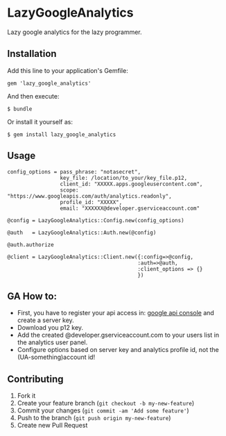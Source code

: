 # LazyGoogleAnalytics

Lazy google analytics for the lazy programmer.

## Installation

Add this line to your application's Gemfile:

    gem 'lazy_google_analytics'

And then execute:

    $ bundle

Or install it yourself as:

    $ gem install lazy_google_analytics

## Usage

    config_options = pass_phrase: "notasecret",
                     key_file: /location/to_your/key_file.p12,
                     client_id: "XXXXX.apps.googleusercontent.com",
                     scope: "https://www.googleapis.com/auth/analytics.readonly",
                     profile_id: "XXXXX",
                     email: "XXXXXX@developer.gserviceaccount.com"

    @config = LazyGoogleAnalytics::Config.new(config_options)

    @auth   = LazyGoogleAnalytics::Auth.new(@config)

    @auth.authorize

    @client = LazyGoogleAnalytics::Client.new({:config=>@config,
                                              :auth=>@auth,
                                              :client_options => {}
                                              })


## GA How to:

+ First, you have to register your api access in: [google api console](https://code.google.com/apis/console/) and create a server key.
+ Download you p12 key.
+ Add the created @developer.gserviceaccount.com to your users list in the analytics user panel.
+ Configure options based on server key and analytics profile id, not the (UA-something)account id!



## Contributing

1. Fork it
2. Create your feature branch (`git checkout -b my-new-feature`)
3. Commit your changes (`git commit -am 'Add some feature'`)
4. Push to the branch (`git push origin my-new-feature`)
5. Create new Pull Request
